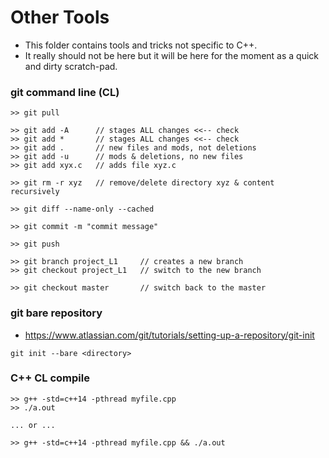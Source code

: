 # Other Tools 

* This folder contains tools and tricks not specific to C++. 
* It really should not be here but it will be here for the moment as a quick and dirty scratch-pad.

### git command line (CL)

```
>> git pull 

>> git add -A      // stages ALL changes <<-- check
>> git add *       // stages ALL changes <<-- check
>> git add .       // new files and mods, not deletions 
>> git add -u      // mods & deletions, no new files 
>> git add xyx.c   // adds file xyz.c
 
>> git rm -r xyz   // remove/delete directory xyz & content recursively 

>> git diff --name-only --cached 

>> git commit -m "commit message" 

>> git push 

>> git branch project_L1     // creates a new branch
>> git checkout project_L1   // switch to the new branch

>> git checkout master       // switch back to the master 
```
### git bare repository

* https://www.atlassian.com/git/tutorials/setting-up-a-repository/git-init

```
git init --bare <directory>
```

### C++ CL compile

```
>> g++ -std=c++14 -pthread myfile.cpp
>> ./a.out 

... or ... 

>> g++ -std=c++14 -pthread myfile.cpp && ./a.out 
```

